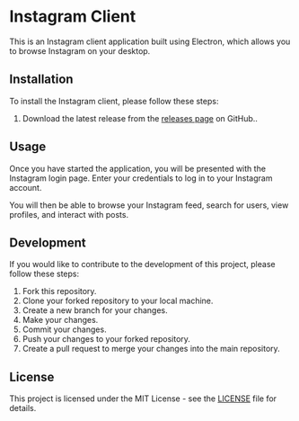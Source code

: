 <!DOCTYPE html>
<html lang="en">
<head>
  <meta charset="UTF-8">
</head>
<body>
  <h1>Instagram Client</h1>
  <p>This is an Instagram client application built using Electron, which allows you to browse Instagram on your desktop.</p>
  <h2>Installation</h2>
  <p>To install the Instagram client, please follow these steps:</p>
  <ol>
    <li>Download the latest release from the <a href="https://github.com/praveen3164/Instagram-Client-For-Linux/releases/tag/Client_Releases">releases page</a> on GitHub..</li>
    <!-- <li>Install dependencies using the following command: <code>npm install</code></li>
    <li>Start the application using the following command: <code>npm start</code></li> -->
  </ol>
  <h2>Usage</h2>
  <p>Once you have started the application, you will be presented with the Instagram login page. Enter your credentials to log in to your Instagram account.</p>
  <p>You will then be able to browse your Instagram feed, search for users, view profiles, and interact with posts.</p>
  <h2>Development</h2>
  <p>If you would like to contribute to the development of this project, please follow these steps:</p>
  <ol>
    <li>Fork this repository.</li>
    <li>Clone your forked repository to your local machine.</li>
    <li>Create a new branch for your changes.</li>
    <li>Make your changes.</li>
    <li>Commit your changes.</li>
    <li>Push your changes to your forked repository.</li>
    <li>Create a pull request to merge your changes into the main repository.</li>
  </ol>
  <h2>License</h2>
  <p>This project is licensed under the MIT License - see the <a href="LICENSE">LICENSE</a> file for details.</p>
</body>
</html>
